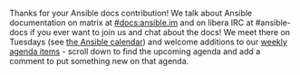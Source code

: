 Thanks for your Ansible docs contribution! We talk about Ansible documentation on matrix at [#docs:ansible.im](https://matrix.to/#/#docs:ansible.im) and on libera IRC at #ansible-docs if you ever want to join us and chat about the docs! We meet there on Tuesdays (see [the Ansible calendar](https://github.com/ansible/community/blob/main/meetings/README.md)) and welcome additions to our [weekly agenda items](https://forum.ansible.com/t/documentation-working-group-agenda/153) - scroll down to find the upcoming agenda and add a comment to put something new on that agenda.
<!--- boilerplate: docs_team_info --->
